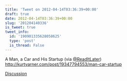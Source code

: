 ```yaml
---
title: 'Tweet on 2012-04-14T03:36:39+00:00'
draft: true
date: 2012-04-14T03:36:39+00:00
slug: '201204140336'
is_tweet: true
tweet_info:
  id: '190901335628058625'
  type: 'post'
  is_thread: False
---
```




A Man, a Car and His Startup  (via [@ReadItLater](https://x.com/ReadItLater)) <http://kurtvarner.com/post/19347794553/man-car-startup>

[Discussion](https://x.com/sytelus/status/190901335628058625)
